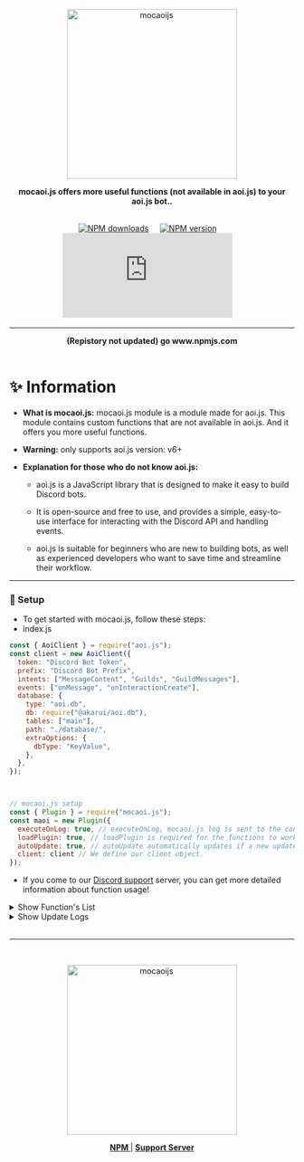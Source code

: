 <p align="center">
  <a href="https://www.npmjs.com/package/mocaoi.js?activeTab=readme">
    <img width="300" src="https://cdn.discordapp.com/attachments/1175816404579135559/1178401600289652857/20231126_212624.png?ex=65760303&is=65638e03&hm=13b185849f502cf8f659a77b992582695a360ac008755f0fc140b7b1c4bf21ac&" alt="mocaoijs">
  </a>
</p>

<div align="center">
  <b>mocaoi.js offers more useful functions (not available in aoi.js) to your aoi.js bot..</b>
</div>

<br/>

<div align="center">

[![NPM downloads][download-image]][download-url] &nbsp; &nbsp;
[![NPM version][npm-image]][npm-url] &nbsp; &nbsp;
![License](https://img.shields.io/npm/l/mocaoi.js) &nbsp; &nbsp;

[npm-image]: https://img.shields.io/npm/v/mocaoi.js.svg?color=42cfff
[npm-url]: https://npmjs.org/package/mocaoi.js
[download-image]: https://img.shields.io/npm/dt/mocaoi.js.svg?color=3182b0
[download-url]: https://npmjs.org/package/mocaoi.js

  </div>

---

<div align="center">
  <b>(Repistory not updated) go www.npmjs.com</b>
</div>

<br/>

# ✨️ Information
- **What is mocaoi.js:** mocaoi.js module is a module made for aoi.js. This module contains custom functions that are not available in aoi.js. And it offers you more useful functions.
- **Warning:** only supports aoi.js version: v6+

- **Explanation for those who do not know aoi.js:** 
  - aoi.js is a JavaScript library that is designed to make it easy to build Discord bots.

  - It is open-source and free to use, and provides a simple, easy-to-use interface for interacting with the Discord API and handling events.
  
  - aoi.js is suitable for beginners who are new to building bots, as well as experienced developers who want to save time and streamline their workflow.

--- 

### 📒 Setup
- To get started with mocaoi.js, follow these steps:
- index.js
```js
const { AoiClient } = require("aoi.js");
const client = new AoiClient({
  token: "Discord Bot Token",
  prefix: "Discord Bot Prefix",
  intents: ["MessageContent", "Guilds", "GuildMessages"],
  events: ["onMessage", "onInteractionCreate"],
  database: {
    type: "aoi.db",
    db: require("@akarui/aoi.db"),
    tables: ["main"],
    path: "./database/",
    extraOptions: {
      dbType: "KeyValue",
    },
  },
});



// mocaoi.js setup
const { Plugin } = require("mocaoi.js");
const maoi = new Plugin({
  executeOnLog: true, // executeOnLog, mocaoi.js log is sent to the console when your project is started.
  loadPlugin: true, // loadPlugin is required for the functions to work.
  autoUpdate: true, // autoUpdate automatically updates if a new update is available.
  client: client // We define our client object.
});
```

- If you come to our [Discord support](https://discord.com/invite/RVN8dGhNEY) server, you can get more detailed information about function usage!

<details>
  <summary>Show Function's List</summary>

| Functions               | Params                          | Required Params ( true / false ) |
|-------------------------|---------------------------------|----------------------------------|
| $mocaoiVersion          | []                              | []                               |
| $clientInfo             | [info]                          | [true]                           |
| $sendColoredLog         | [text;hex?]                     | [true, false]                    |
| $commandExists          | [name;type?]                    | [true, false]                    |
| $translate              | [from;to;text]                  | [true, true, true]               |
| $aoiVersion             | []                              | []                               |
| $spotifySearch          | [song_name]                     | [true]                           |
| $isCaps                 | [percentage%;text]              | [true, true]                     |
| $chatAI                 | [text]                          | [true]                           |
| $urlCheck               | [text]                          | [true]                           |
| $textToImage            | [text]                          | [true]                           |
| $recreateChannel        | []                              | []                               |
| $c ( comment )          | [text]                          | [true]                           |
| $createTranscript       | [channelId?;logChannelId?]      | [false, false]                   |
| $join                   | [separator;...text]             | [true, true]                     |
| $reverseText            | [text]                          | [true]                           |
| $fetchGuilds            | [separator?;id/name]            | false, false]                    |
| $ceil                   | [number]                        | [true]                           |


- ****$clientInfo Parameters****
  - ispublic
  - isverified
  - memory
  - rss
  - platform
  - arch

</details>

<details>
  <summary>Show Update Logs</summary>
  
## v1.1.5 [ NEW ]
- Added `$join` function
- Added `$reverseText` function
- Added `$fetchGuilds` function
- Added `$ceil` function

## v1.1.4 [ OLD ]
- Updated `$recreateChannel` function
  - New Params: [chanelID , returnID?]
- Added `$createTranscript` function

## v1.1.3 [ OLD ]
- Added `$recreateChannel` function
- Added `$c` function

## v1.1.2 [ OLD ]
- Some changes

## v1.1.1 [ OLD ]
- Added `$textToImage` function

## v1.0.11 [ OLD ]
- Added `$chatAI` function
- Added `$isCaps` function

</details>

<br />

---

<br/>


<p align="center">
  <a href="https://www.npmjs.com/package/mocaoi.js?activeTab=readme">
    <img width="300" src="https://cdn.discordapp.com/attachments/1175816404579135559/1178404615318933554/20231126_213655.png?ex=657605d1&is=656390d1&hm=326851f98ab666a49ba90612a388433705b995db57e77740a6b518dde0cf5c0d&&" alt="mocaoijs">
  </a>
</p>

<div align = "center">

**[ NPM ](https://www.npmjs.com/package/mocaoi.js?activeTab=readme)** | **[ Support Server ](https://discord.com/invite/RVN8dGhNEY)**

</div>

